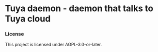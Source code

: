 # Tuya daemon - daemon that talks to Tuya cloud

### License

This project is licensed under AGPL-3.0-or-later.
